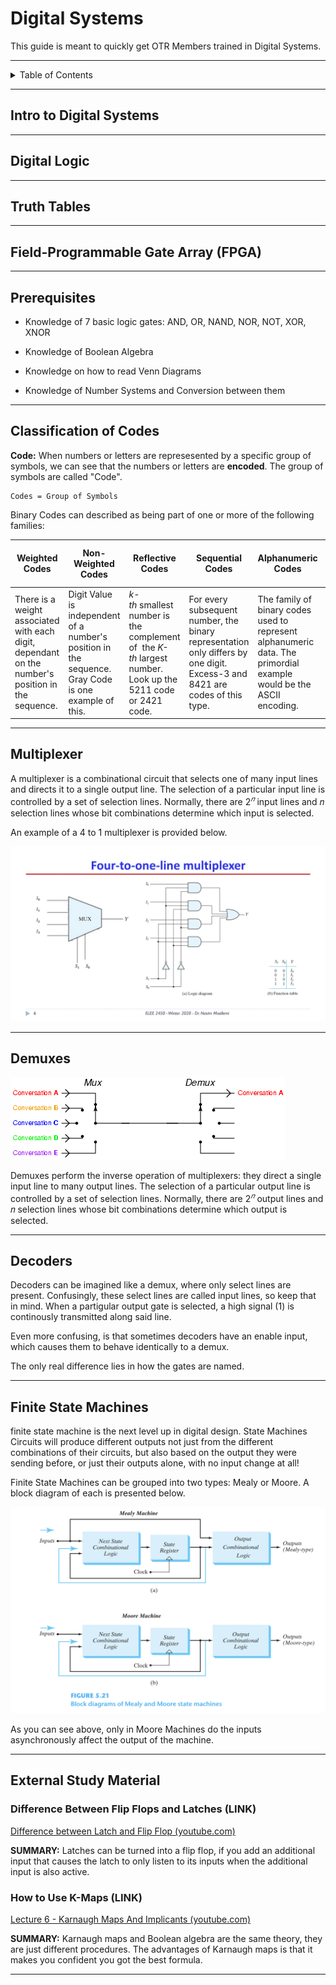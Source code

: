 # Digital Systems

This guide is meant to quickly get OTR Members trained in Digital Systems.

---

<details markdown="1">
  <summary>Table of Contents</summary>

-

</details>

---

## Intro to Digital Systems

---

## Digital Logic

---

## Truth Tables

---

## Field-Programmable Gate Array (FPGA)

---

## Prerequisites

- Knowledge of 7 basic logic gates: AND, OR, NAND, NOR, NOT, XOR, XNOR

- Knowledge of Boolean Algebra

- Knowledge on how to read Venn Diagrams

- Knowledge of Number Systems and Conversion between them

---

## Classification of Codes

**Code:** When numbers or letters are represesented by a specific group of symbols, we can see that the numbers or letters are **encoded**. The group of symbols are called "Code". 

```
Codes = Group of Symbols
```

Binary Codes can described as being part of one or more of the following families:

| Weighted Codes                                                                                    | Non-Weighted Codes                                                                                   | Reflective Codes                                                                                            | Sequential Codes                                                                                                             | Alphanumeric Codes                                                                                                  | Error Detecting  & Corrector Codes                                                                                         |
| ------------------------------------------------------------------------------------------------- | ---------------------------------------------------------------------------------------------------- | ----------------------------------------------------------------------------------------------------------- | ---------------------------------------------------------------------------------------------------------------------------- | ------------------------------------------------------------------------------------------------------------------- | -------------------------------------------------------------------------------------------------------------------------- |
| There is a weight associated with each digit, dependant on the number's position in the sequence. | Digit Value is independent of a number's position in the sequence. Gray Code is one example of this. | _k-th_ smallest number is the complement of  the _K-th_ largest number. Look up the 5211 code or 2421 code. | For every  subsequent number, the binary representation only differs by one digit. Excess-3 and 8421 are codes of this type. | The family of binary codes used to represent alphanumeric data. The primordial example would be the ASCII encoding. | The family of binary encoding is meant to detect and or correct failed data transmission.  Parity Checking is one example. |

---

## Multiplexer

A multiplexer is a combinational circuit that selects one of many input lines and directs it to a single output line. The selection of a particular input line is controlled by a set of selection lines. Normally, there are $2^𝑛$ input lines and 𝑛 selection lines whose bit combinations determine which input is selected.

An example of a 4 to 1 multiplexer is provided below.

![4 to 1 Multiplexer.png](/resources/pictures/4%20to%201%20Multiplexer.png)

---

## Demuxes

![Telephony_multiplexer_system.gif](/resources/pictures/Telephony_multiplexer_system.gif)

Demuxes perform the inverse operation of multiplexers: they direct a single input line to many output lines. The selection of a particular output line is controlled by a set of selection lines. Normally, there are $2^𝑛$ output lines and 𝑛 selection lines whose bit combinations determine which output is selected.

---

## Decoders

Decoders can be imagined like a demux, where only select lines are present. Confusingly, these select lines are called input lines, so keep that in mind. When a partigular output gate is selected, a high signal (1) is continously transmitted along said line.

Even more confusing, is that sometimes decoders have an enable input, which causes them to behave identically to a demux.

The only real difference lies in how the gates are named.

---

## Finite State Machines

 finite state machine is the next level up in digital design. State Machines Circuits will produce different outputs not just from the different combinations of their circuits, but also based on the output they were sending before, or just their outputs alone, with no input change at all!

 Finite State Machines can be grouped into two types: Mealy or Moore. A block diagram of each is presented below.

![Mealy vs Moore Machines.png](/resources/pictures/Mealy%20vs%20Moore%20Machines.png)

As you can see above, only in Moore Machines do the inputs asynchronously affect the output of the machine. 

---

## External Study Material

### Difference Between Flip Flops and Latches (LINK)

[Difference between Latch and Flip Flop (youtube.com)](https://www.youtube.com/watch?v=m1QBxTeVaNs&list=PLBlnK6fEyqRjMH3mWf6kwqiTbT798eAOm&index=148)

**SUMMARY:** Latches can be turned into a flip flop, if you add an additional input that causes the latch to only listen to its inputs when the additional input is also active.

### How to Use K-Maps (LINK)

[Lecture 6 - Karnaugh Maps And Implicants (youtube.com)](https://www.youtube.com/watch?v=EznCqZ1eh5Q&list=PL803563859BF7ED8C&index=6)

**SUMMARY:** Karnaugh maps and Boolean algebra are the same theory, they are just different procedures.
The advantages of Karnaugh maps is that it makes you confident you got the best formula.

---
